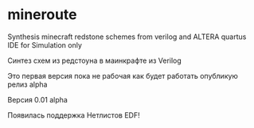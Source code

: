 mineroute
=========

Synthesis minecraft redstone schemes from verilog and ALTERA quartus IDE for Simulation only

Синтез схем из  редстоуна в маинкрафте из Verilog

Это первая версия пока не рабочая как будет работать опубликую релиз alpha

Версия 0.01 alpha

Появилась поддержка Нетлистов EDF!


